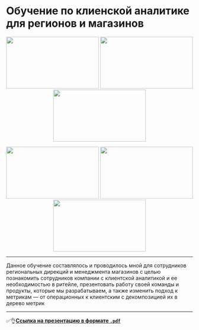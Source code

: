 # Обучение по клиенской аналитике для регионов и магазинов

<p class="thumb" align="center">
   <img src="https://user-images.githubusercontent.com/89247751/228472631-875e1c43-9a1c-4ff8-9260-f1bb1d4ac44b.PNG" width="250" height="140">
   <img src="https://user-images.githubusercontent.com/89247751/228472732-7db15199-0ebe-4954-8610-7d601d84f53b.PNG" width="250" height="140">
   <img src="https://user-images.githubusercontent.com/89247751/228474200-f06a255c-cc3f-473b-a131-df8771d6258d.PNG" width="250" height="140">
</p>

<p class="thumb" align="center">
   <img src="https://user-images.githubusercontent.com/89247751/228473878-d313eb8b-0660-4176-9381-098e8ca97be0.PNG" width="250" height="140">
   <img src="https://user-images.githubusercontent.com/89247751/228473932-99c93e3a-672d-4764-90c3-87325c8211f4.PNG" width="250" height="140">
   <img src="https://user-images.githubusercontent.com/89247751/228473975-ad0223be-250e-4c59-b8fa-c6ae1c32dcec.PNG" width="250" height="140">
</p>

---

Данное обучение составлялось и проводилось мной для сотрудников региональных дирекций и менеджмента магазинов с целью познакомить сотрудников компании с клиентской аналитикой и ее необходимостью в ритейле, презентовать работу своей команды и продукты, которые мы разрабатываем, а также изменить подход к метрикам — от операционных к клиентским с декомпозицией их в дерево метрик
  
---

:white_check_mark::ok_hand:[**Ссылка на презентацию в формате `.pdf`**](https://drive.google.com/file/d/1ujWPvC3g4CieQiz6I54LlMVCjJUaOoTS/view?usp=sharing)
